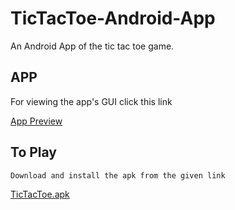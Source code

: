 # TicTacToe-Android-App
An Android App of the tic tac toe game.

## APP 

For viewing the app's GUI click this link

[App Preview](https://drive.google.com/uc?id=14tkkohX44iDtmBhifLIjnOZGPOIx-YQX)


## To Play
    Download and install the apk from the given link 

[TicTacToe.apk](https://github.com/Vishal023/TicTacToe-Android-App/raw/master/TicTacToe.apk)
